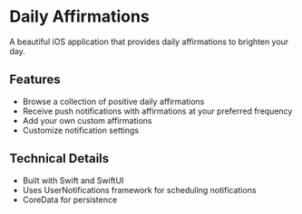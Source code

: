 # Daily Affirmations

A beautiful iOS application that provides daily affirmations to brighten your day.

## Features
- Browse a collection of positive daily affirmations
- Receive push notifications with affirmations at your preferred frequency
- Add your own custom affirmations
- Customize notification settings

## Technical Details
- Built with Swift and SwiftUI
- Uses UserNotifications framework for scheduling notifications
- CoreData for persistence
